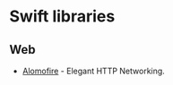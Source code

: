 # Swift libraries
## Web
- [Alomofire](https://github.com/Alamofire/Alamofire) - Elegant HTTP Networking.
